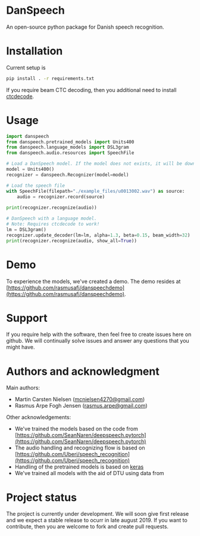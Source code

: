 # DanSpeech
An open-source python package for Danish speech recognition.


# Installation
Current setup is 

```bash
pip install . -r requirements.txt 
```

If you require beam CTC decoding, then you additional need to
install [ctcdecode](https://github.com/parlance/ctcdecode).

# Usage

```python
import danspeech
from danspeech.pretrained_models import Units400
from danspeech.language_models import DSL3gram
from danspeech.audio.resources import SpeechFile

# Load a DanSpeech model. If the model does not exists, it will be downloaded. 
model = Units400()
recognizer = danspeech.Recognizer(model=model)

# Load the speech file
with SpeechFile(filepath="./example_files/u0013002.wav") as source:
    audio = recognizer.record(source)
   
print(recognizer.recognize(audio))

# DanSpeech with a language model.
# Note: Requires ctcdecode to work! 
lm = DSL3gram()
recognizer.update_decoder(lm=lm, alpha=1.3, beta=0.15, beam_width=32)
print(recognizer.recognize(audio, show_all=True))

```

# Demo
To experience the models, we've created a demo. The demo resides at [https://github.com/rasmusafj/danspeechdemo](https://github.com/rasmusafj/danspeechdemo).

# Support
If you require help with the software, then feel free to create issues here on github. We will continually solve issues
and answer any questions that you might have. 


# Authors and acknowledgment
Main authors: 
* Martin Carsten Nielsen  ([mcnielsen4270@gmail.com](mcnielsen4270@gmail.com))
* Rasmus Arpe Fogh Jensen ([rasmus.arpe@gmail.com](rasmus.arpe@gmail.com))

Other acknowledgements:

* We've trained the models based on the code from [https://github.com/SeanNaren/deepspeech.pytorch](https://github.com/SeanNaren/deepspeech.pytorch)
* The audio handling and recognizing flow is based on [https://github.com/Uberi/speech_recognition](https://github.com/Uberi/speech_recognition)
* Handling of the pretrained models is based on [keras](https://github.com/keras-team/keras)
* We've trained all models with the aid of DTU using data from

# Project status
The project is currently under development. We will soon give first release and we expect a stable release to ocurr
in late august 2019. If you want to contribute, then you are welcome to fork and create pull requests. 